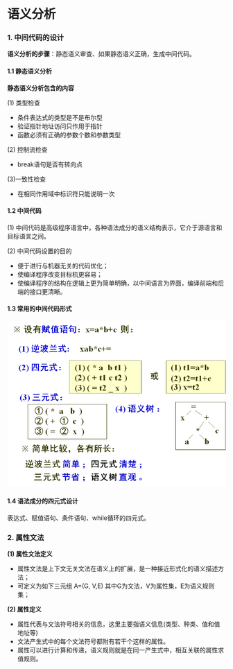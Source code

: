 # 语义分析

### 1. 中间代码的设计

**语义分析的步骤**：静态语义审查、如果静态语义正确，生成中间代码。

#### 1.1 静态语义分析

**静态语义分析包含的内容**

(1) 类型检查

- 条件表达式的类型是不是布尔型
- 验证指针地址访问只作用于指针
- 函数必须有正确的参数个数和参数类型

(2) 控制流检查

- break语句是否有转向点

(3)一致性检查

- 在相同作用域中标识符只能说明一次



#### 1.2 中间代码

(1) 中间代码是高级程序语言中，各种语法成分的语义结构表示，它介于源语言和目标语言之间。

(2) 中间代码设置的目的

- 便于进行与机器无关的代码优化；
- 使编译程序改变目标机更容易；
- 使编译程序的结构在逻辑上更为简单明确，以中间语言为界面，编译前端和后端的接口更清晰。



#### 1.3 常用的中间代码形式

![中间代码形式](images\中间代码形式.png)



#### 1.4 语法成分的四元式设计

表达式、赋值语句、条件语句、while循环的四元式。



### 2. 属性文法

**(1) 属性文法定义**

- 属性文法是上下文无关文法在语义上的扩展，是一种接近形式化的语义描述方法；
- 可定义为如下三元组 A=(G, V,E) 其中G为文法，V为属性集，E为语义规则集；



**(2) 属性定义**

- 属性代表与文法符号相关的信息，这里主要指语义信息(类型、种类、值和值地址等)
- 文法产生式中的每个文法符号都附有若干个这样的属性。
- 属性可以进行计算和传递，语义规则就是在同一产生式中，相互关联的属性求值规则。
